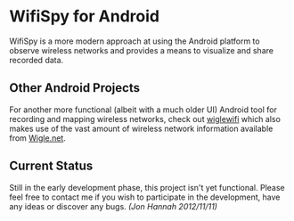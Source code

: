 # WifiSpy for Android #

WifiSpy is a more modern approach at using the Android platform to observe wireless networks and provides a means to visualize and share recorded data.

## Other Android Projects ##

For another more functional (albeit with a much older UI) Android tool for recording and mapping wireless networks, check out [wiglewifi](https://github.com/wiglenet/wigle-wifi-wardriving) which also makes use of the vast amount of wireless network information available from [Wigle.net](https://wigle.net).

## Current Status ##

Still in the early development phase, this project isn't yet functional. Please feel free to contact me if you wish to participate in the development, have any ideas or discover any bugs. _(Jon Hannah 2012/11/11)_


